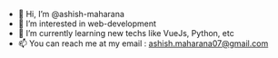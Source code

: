 - 👋 Hi, I’m @ashish-maharana
- 👀 I’m interested in web-development
- 🌱 I’m currently learning new techs like VueJs, Python, etc
- 📫 You can reach me at my email : ashish.maharana07@gmail.com

<!---
ashish-maharana/ashish-maharana is a ✨ special ✨ repository because its `README.md` (this file) appears on your GitHub profile.
You can click the Preview link to take a look at your changes.
--->
